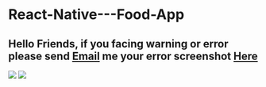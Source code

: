 # React-Native---Food-App

<h2>Hello Friends, if you facing warning or error please send <a href="mailto:hardeepphp@yahoo.com">Email</a> me your error screenshot <a href="mailto:hardeepphp@yahoo.com">Here</a></h2>

<img src="https://raw.githubusercontent.com/Hardeepcoder/React-Native---Food-App/master/2ouysd.gif"/>
<img src="https://raw.githubusercontent.com/Hardeepcoder/React-Native---Food-App/master/Screen%20Shot%202018-12-13%20at%203.25.43%20PM.png"/>
      
